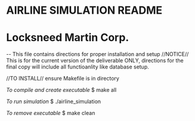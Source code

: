 # AIRLINE SIMULATION README
# Locksneed Martin Corp.

-- This file contains directions for proper installation and setup
   //NOTICE//
   This is for the current version of the deliverable ONLY, directions for the
   final copy will include all functioanlity like database setup.

   //TO INSTALL//
   ensure Makefile is in directory
   
   *To compile and create executable*
   $ make all

   *To run simulation*
   $ ./airline_simulation
   
   *To remove executable*
   $ make clean

   

  
